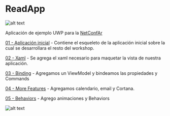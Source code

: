 # ReadApp
![alt text](https://image.ibb.co/fxwoQ5/Screenshot_at_Jun_29_11_03_47.png)

Aplicación de ejemplo UWP para la [NetConfAr](http://netconfar.com/)

[01 - Aplicación inicial](https://github.com/GermanKuber/ReadApp/tree/master/01%20-%20Inicial) - Contiene el esqueleto de la aplicación inicial sobre la cual se desarrollara el resto del workshop.

[02 - Xaml](https://github.com/GermanKuber/ReadApp/tree/master/02%20-%20Xaml) - Se agrega el xaml necesario para maquetar la vista de nuestra aplicación.

[03 - Binding](https://github.com/GermanKuber/ReadApp/tree/master/03%20-%20Binding) - Agregamos un ViewModel y bindeamos las propiedades y Commands

[04 - More Features](https://github.com/GermanKuber/ReadApp/tree/master/04%20-%20More%20Features) - Agregamos calendario, email y Cortana.

[05 - Behaviors](https://github.com/GermanKuber/ReadApp/tree/master/05%20-%20Behaviors) - Agrego animaciones y Behaviors


![alt text](https://www.visualstudio.com/wp-content/uploads/2016/04/windows-universal-apps-3-562x309@2x.png)



